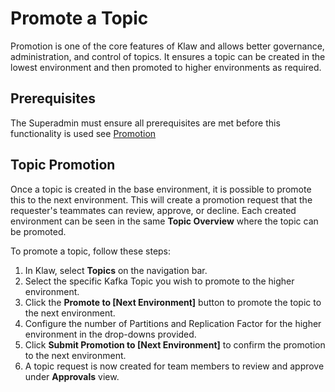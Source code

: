 # Promote a Topic

Promotion is one of the core features of Klaw and allows better
governance, administration, and control of topics. It ensures a topic
can be created in the lowest environment and then promoted to higher
environments as required.

## Prerequisites

The Superadmin must ensure all prerequisites are met before this
functionality is used see
[Promotion](../../Concepts/promotion)

## Topic Promotion

Once a topic is created in the base environment, it is possible to
promote this to the next environment. This will create a promotion
request that the requester's teammates can review, approve, or decline.
Each created environment can be seen in the same **Topic Overview**
where the topic can be promoted.

To promote a topic, follow these steps:

1.  In Klaw, select **Topics** on the navigation bar.
2.  Select the specific Kafka Topic you wish to promote to the higher
    environment.
3.  Click the **Promote to \[Next Environment\]** button to promote the
    topic to the next environment.
4.  Configure the number of Partitions and Replication Factor for the
    higher environment in the drop-downs provided.
5.  Click **Submit Promotion to \[Next Environment\]** to confirm the
    promotion to the next environment.
6.  A topic request is now created for team members to review and
    approve under **Approvals** view.
